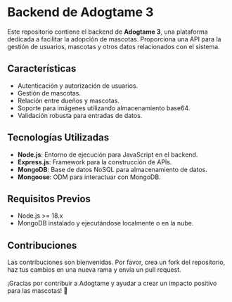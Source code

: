 # Backend de Adogtame 3

Este repositorio contiene el backend de **Adogtame 3**, una plataforma dedicada a facilitar la adopción de mascotas. Proporciona una API para la gestión de usuarios, mascotas y otros datos relacionados con el sistema.

## Características

- Autenticación y autorización de usuarios.
- Gestión de mascotas.
- Relación entre dueños y mascotas.
- Soporte para imágenes utilizando almacenamiento base64.
- Validación robusta para entradas de datos.

## Tecnologías Utilizadas

- **Node.js**: Entorno de ejecución para JavaScript en el backend.
- **Express.js**: Framework para la construcción de APIs.
- **MongoDB**: Base de datos NoSQL para almacenamiento de datos.
- **Mongoose**: ODM para interactuar con MongoDB.

## Requisitos Previos

- Node.js >= 18.x
- MongoDB instalado y ejecutándose localmente o en la nube.

## Contribuciones
Las contribuciones son bienvenidas. Por favor, crea un fork del repositorio, haz tus cambios en una nueva rama y envía un pull request.

¡Gracias por contribuir a Adogtame y ayudar a crear un impacto positivo para las mascotas! 🐾
